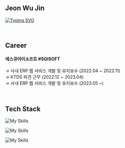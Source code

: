 ## Jeon Wu Jin

[![Typing SVG](https://readme-typing-svg.demolab.com?font=Fira+Code&pause=1000&width=435&lines=Back-End+Developer)](https://git.io/typing-svg)

<br/>

## Career

#### 에스큐아이소프트 #SQISOFT
→ 사내 ERP 웹 서비스 개발 및 유지보수 (2022.04 ~ 2022.11) <br/>
→ KTDS 파견 근무 (2022.12 ~ 2023.04)<br/>
→ 사내 ERP 웹 서비스 개발 및 유지보수 (2023.05 ~)

<br/>

## Tech Stack

![My Skills](https://skillicons.dev/icons?i=java,spring,hibernate,mysql,postgres)

![My Skills](https://skillicons.dev/icons?i=html,css,js,jquery,react,redux,materialui)

![My Skills](https://skillicons.dev/icons?i=git,github,aws,docker,jenkins,gcp)
